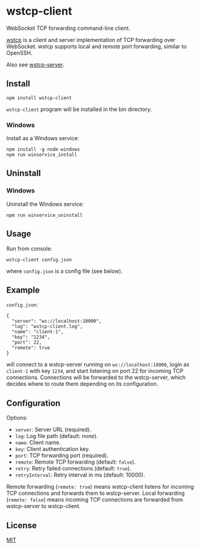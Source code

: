 wstcp-client
============

WebSocket TCP forwarding command-line client.

[wstcp](https://github.com/peterkuma/wstcp)
is a client and server implementation of TCP forwarding over WebSocket.
wstcp supports local and remote port forwarding, similar to OpenSSH.

Also see [wstcp-server](https://github.com/peterkuma/wstcp-server).

Install
-------

    npm install wstcp-client

`wstcp-client` program will be installed in the bin directory.

### Windows

Install as a Windows service:

    npm install -g node-windows
    npm run winservice_install

Uninstall
---------

### Windows

Uninstall the Windows service:

    npm run winservice_uninstall

Usage
-----

Run from console:

    wstcp-client config.json

where `config.json` is a config file (see below).

Example
-------

`config.json`:

    {
      "server": "ws://localhost:10000",
      "log": "wstcp-client.log",
      "name": "client-1",
      "key": "1234",
      "port": 22,
      "remote": true
    }

will connect to a wstcp-server running on `ws://localhost:10000`, login
as `client-1` with key `1234`, and start listening on port 22 for incoming
TCP connections. Connections will be forwarded to the wstcp-server,
which decides where to route them depending on its configuration.

Configuration
-------------

Options:

- `server`: Server URL (required).
- `log`: Log file path (default: *none*).
- `name`: Client name.
- `key`: Client authentication key.
- `port`: TCP forwarding port (required).
- `remote`: Remote TCP forwarding (default: `false`).
- `retry`: Retry failed connections (default: `true`).
- `retryInterval`: Retry interval in ms (default: 10000).

Remote forwarding (`remote: true`) means wstcp-client listens for incoming
TCP connections and forwards them to wstcp-server. Local forwarding
(`remote: false`) means incoming TCP connections are forwarded from wstcp-server
to wstcp-client.

License
-------

[MIT](LICENSE.md)
